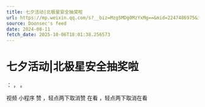 ```yaml
---
title: 七夕活动|北极星安全抽奖啦
url: https://mp.weixin.qq.com/s?__biz=Mzg5MDg0MzYxMg==&mid=2247486975&idx=1&sn=aecb83f08a5e0623c06ff4cc5a5cda44
source: Doonsec's feed
date: 2024-08-11
fetch_date: 2025-10-06T18:01:38.256573
---
```


# 七夕活动|北极星安全抽奖啦

：
，
。

视频
小程序
赞
，轻点两下取消赞
在看
，轻点两下取消在看